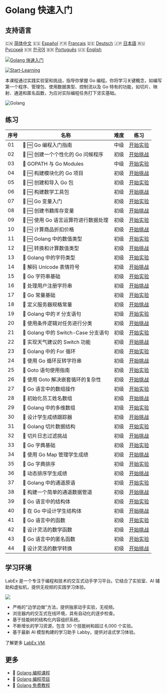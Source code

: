 # Golang 快速入门

## 支持语言

🇨🇳 [简体中文](README_zh.md) 🇪🇸 [Español](README_es.md) 🇫🇷 [Français](README_fr.md) 🇩🇪 [Deutsch](README_de.md) 🇯🇵 [日本語](README_ja.md) 🇷🇺 [Русский](README_ru.md) 🇰🇷 [한국어](README_ko.md) 🇧🇷 [Português](README_pt.md) 🇺🇸 [English](README.md) 

[![Golang 快速入门](https://cover-creator.labex.io/quick-start-with-go.png?lang=zh)](https://labex.io/zh/courses/quick-start-with-go)

[![Start-Learning](https://img.shields.io/badge/Start-Learning-whitesmoke?style=for-the-badge)](https://labex.io/zh/courses/quick-start-with-go)

本课程通过实践实验室和挑战，指导你掌握 Go 编程。你将学习关键概念，如编写第一个程序、管理包、使用数据类型、控制流以及 Go 特有的功能，如切片、映射、通道和匿名函数，为应对实际编程任务打下坚实基础。

![Golang](https://img.shields.io/badge/Golang-whitesmoke?style=for-the-badge&logo=golang)


## 练习

|   序号 | 名称                                 | 难度   | 练习                                                                                                                    |
|--------|--------------------------------------|--------|-------------------------------------------------------------------------------------------------------------------------|
|     01 | 📖 🆓 Go 编程入门指南                | 中级   | <a target='_blank' href='https://labex.io/zh/tutorials/go-beginner-s-guide-to-go-programming-149062'>开始实验</a>       |
|     02 | 🎯 🆓 创建一个个性化的 Go 问候程序   | 初级   | <a target='_blank' href='https://labex.io/zh/tutorials/go-craft-a-personalized-go-greeting-435633'>开始挑战</a>         |
|     03 | 📖  GOPATH 与 Go Modules             | 中级   | <a target='_blank' href='https://labex.io/zh/tutorials/go-gopath-and-module-149063'>开始实验</a>                        |
|     04 | 🎯 🆓 构建模块化的 Go 项目           | 初级   | <a target='_blank' href='https://labex.io/zh/tutorials/go-build-a-modular-go-project-435640'>开始挑战</a>               |
|     05 | 📖 🆓 创建和导入 Go 包               | 初级   | <a target='_blank' href='https://labex.io/zh/tutorials/go-creating-and-importing-go-packages-149064'>开始实验</a>       |
|     06 | 🎯 🆓 构建数学工具包                 | 初级   | <a target='_blank' href='https://labex.io/zh/tutorials/go-build-a-math-utility-package-435676'>开始挑战</a>             |
|     07 | 📖 🆓 Go 变量入门                    | 初级   | <a target='_blank' href='https://labex.io/zh/tutorials/go-introduction-to-go-variables-149065'>开始实验</a>             |
|     08 | 🎯 🆓 创建书籍库存变量               | 初级   | <a target='_blank' href='https://labex.io/zh/tutorials/go-craft-book-inventory-variables-435684'>开始挑战</a>           |
|     09 | 📖 🆓 使用 Go 语言运算符进行数据处理 | 初级   | <a target='_blank' href='https://labex.io/zh/tutorials/go-data-processing-with-operators-in-golang-149066'>开始实验</a> |
|     10 | 🎯 🆓 计算商品折扣价格               | 初级   | <a target='_blank' href='https://labex.io/zh/tutorials/calculate-product-discount-price-435694'>开始挑战</a>            |
|     11 | 📖 🆓 Golang 中的数值类型            | 初级   | <a target='_blank' href='https://labex.io/zh/tutorials/go-numerical-types-in-golang-149067'>开始实验</a>                |
|     12 | 🎯 🆓 转换和计算数值类型             | 初级   | <a target='_blank' href='https://labex.io/zh/tutorials/convert-and-calculate-numeric-types-435824'>开始挑战</a>         |
|     13 | 📖  Golang 中的字符类型              | 初级   | <a target='_blank' href='https://labex.io/zh/tutorials/go-character-types-in-golang-149068'>开始实验</a>                |
|     14 | 🎯  解码 Unicode 表情符号            | 初级   | <a target='_blank' href='https://labex.io/zh/tutorials/go-decode-unicode-emojis-435852'>开始挑战</a>                    |
|     15 | 📖  Go 字符串基础                    | 初级   | <a target='_blank' href='https://labex.io/zh/tutorials/go-go-string-fundamentals-149069'>开始实验</a>                   |
|     16 | 🎯  处理用户注册字符串               | 初级   | <a target='_blank' href='https://labex.io/zh/tutorials/go-process-user-registration-strings-436083'>开始挑战</a>        |
|     17 | 📖  Go 常量基础                      | 初级   | <a target='_blank' href='https://labex.io/zh/tutorials/go-go-constants-fundamentals-149070'>开始实验</a>                |
|     18 | 🎯  定义服务器规格常量               | 初级   | <a target='_blank' href='https://labex.io/zh/tutorials/go-define-server-size-constants-436400'>开始挑战</a>             |
|     19 | 📖  Golang 中的 If 分支语句          | 初级   | <a target='_blank' href='https://labex.io/zh/tutorials/go-if-branch-statement-in-golang-149071'>开始实验</a>            |
|     20 | 🎯  使用条件逻辑对任务进行分类       | 初级   | <a target='_blank' href='https://labex.io/zh/tutorials/go-sort-tasks-with-conditional-logic-436418'>开始挑战</a>        |
|     21 | 📖  Golang 中的 Switch-Case 分支语句 | 初级   | <a target='_blank' href='https://labex.io/zh/tutorials/go-switch-case-branch-statements-in-golang-149072'>开始实验</a>  |
|     22 | 🎯  实现天气建议的 Switch 功能       | 初级   | <a target='_blank' href='https://labex.io/zh/tutorials/go-implement-weather-advice-switch-436449'>开始挑战</a>          |
|     23 | 📖  Golang 中的 For 循环             | 初级   | <a target='_blank' href='https://labex.io/zh/tutorials/go-for-loops-in-golang-149073'>开始实验</a>                      |
|     24 | 🎯  使用 Go 循环反转字符串           | 初级   | <a target='_blank' href='https://labex.io/zh/tutorials/go-reverse-string-with-go-loop-436520'>开始挑战</a>              |
|     25 | 📖  Goto 语句使用指南                | 初级   | <a target='_blank' href='https://labex.io/zh/tutorials/go-goto-statement-usage-149074'>开始实验</a>                     |
|     26 | 🎯  使用 Goto 解决嵌套循环的复杂性   | 初级   | <a target='_blank' href='https://labex.io/zh/tutorials/go-solve-nested-loop-complexity-with-goto-436529'>开始挑战</a>   |
|     27 | 📖  Go 语言中的数组操作              | 初级   | <a target='_blank' href='https://labex.io/zh/tutorials/go-array-operations-in-golang-149075'>开始实验</a>               |
|     28 | 🎯  初始化员工姓名数组               | 初级   | <a target='_blank' href='https://labex.io/zh/tutorials/go-initialize-employee-names-array-436643'>开始挑战</a>          |
|     29 | 📖  Golang 中的多维数组              | 初级   | <a target='_blank' href='https://labex.io/zh/tutorials/go-multidimensional-arrays-in-golang-149076'>开始实验</a>        |
|     30 | 🎯  设计学生成绩跟踪器               | 初级   | <a target='_blank' href='https://labex.io/zh/tutorials/go-design-a-student-grade-tracker-436649'>开始挑战</a>           |
|     31 | 📖  Golang 切片数据结构              | 初级   | <a target='_blank' href='https://labex.io/zh/tutorials/go-golang-slice-data-structures-149077'>开始实验</a>             |
|     32 | 🎯  切片日志过滤挑战                 | 初级   | <a target='_blank' href='https://labex.io/zh/tutorials/go-slice-log-filter-challenge-436686'>开始挑战</a>               |
|     33 | 📖  Go 字典基础                      | 初级   | <a target='_blank' href='https://labex.io/zh/tutorials/go-go-dictionary-fundamentals-149080'>开始实验</a>               |
|     34 | 🎯  使用 Go Map 管理学生成绩         | 初级   | <a target='_blank' href='https://labex.io/zh/tutorials/go-manage-student-grades-with-go-maps-436735'>开始挑战</a>       |
|     35 | 📖  Go 字典排序                      | 初级   | <a target='_blank' href='https://labex.io/zh/tutorials/go-sorting-go-dictionaries-149095'>开始实验</a>                  |
|     36 | 🎯  动态排序学生成绩                 | 初级   | <a target='_blank' href='https://labex.io/zh/tutorials/go-sort-student-grades-dynamically-437203'>开始挑战</a>          |
|     37 | 📖  Golang 中的通道原语              | 初级   | <a target='_blank' href='https://labex.io/zh/tutorials/go-channel-primitives-in-golang-149096'>开始实验</a>             |
|     38 | 🎯  构建一个简单的通道数据管道       | 初级   | <a target='_blank' href='https://labex.io/zh/tutorials/go-build-a-simple-channel-data-pipeline-437199'>开始挑战</a>     |
|     39 | 📖  Go 语言中的结构体                | 初级   | <a target='_blank' href='https://labex.io/zh/tutorials/go-structures-in-golang-149097'>开始实验</a>                     |
|     40 | 🎯  在 Go 中设计学生结构体           | 初级   | <a target='_blank' href='https://labex.io/zh/tutorials/go-design-student-struct-in-go-437202'>开始挑战</a>              |
|     41 | 📖  Go 语言中的函数                  | 初级   | <a target='_blank' href='https://labex.io/zh/tutorials/go-functions-in-golang-149098'>开始实验</a>                      |
|     42 | 🎯  设计灵活的数学函数               | 初级   | <a target='_blank' href='https://labex.io/zh/tutorials/go-design-flexible-math-function-437200'>开始挑战</a>            |
|     43 | 📖  Go 语言中的匿名函数              | 初级   | <a target='_blank' href='https://labex.io/zh/tutorials/go-anonymous-functions-in-golang-149099'>开始实验</a>            |
|     44 | 🎯  设计灵活的数学转换               | 初级   | <a target='_blank' href='https://labex.io/zh/tutorials/go-design-flexible-math-transformations-437201'>开始挑战</a>     |

## 学习环境

LabEx 是一个专注于编程和技术的交互式动手学习平台。它结合了实验室、AI 辅助和虚拟机，提供无视频的实践学习体验。

![](https://tutorial-screenshot.getvm.io/images/vm-1725247253.png)

- 严格的"边学边做"方法，提供独家动手实验，无视频。
- 浏览器内的交互式在线环境，具有自动化的逐步检查。
- 基于技能树的结构化内容组织系统。
- 不断增长的学习资源，包含 30 个技能树和超过 6,000 个实验。
- 基于最新 AI 模型构建的学习助手 Labby，提供对话式学习体验。

了解更多 [LabEx VM](https://support.labex.io/using-labex/virtual-machine).

## 更多

- 🔗 [Golang 编程课程](https://github.com/labex-labs/awesome-programming-courses)
- 🔗 [Golang 编程项目](https://github.com/labex-labs/awesome-programming-projects)
- 🔗 [Golang 免费教程](https://github.com/labex-labs/go-free-tutorials)

